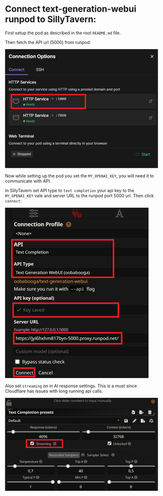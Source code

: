 # Connect text-generation-webui runpod to SillyTavern:

First setup the pod as described in the root `README.md` file.

Then fetch the API url (5000) from runpod:

![5000](images/port_5000.png)

Now while setting up the pod you set the `MY_OPENAI_KEY`, you will need it to communicate with API.

In SillyTavern set API type to `text completion` your api key to the `MY_OPENAI_KEY` vale and server URL to the runpod port 5000 url. Then click `connect`:

![5000](images/silly.png)

Also set `streaming` on in AI response settings. This is a must since Cloudflare has issues with long running api calls.

![5000](images/silly2.png)